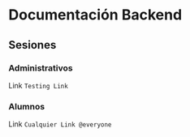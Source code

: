 # Documentación Backend
## Sesiones
### Administrativos
Link ```Testing Link```
### Alumnos
Link ```Cualquier Link @everyone```
